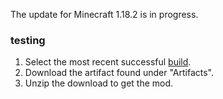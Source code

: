 The update for Minecraft 1.18.2 is in progress.

### testing
1. Select the most recent successful [build](https://github.com/auoeke/soulbound-armory/actions).
2. Download the artifact found under "Artifacts".
3. Unzip the download to get the mod.

